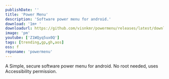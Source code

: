 ```yaml
---
publishDate: ''
title: 'Power Menu'
description: 'Software power menu for android.'
download: '1m+ '
downloadurl: https://github.com/visnkmr/powermenu/releases/latest/download/app-release.apk
image: 'pm'
youtube: ['Z1WQyq5ux0Q']
tags: [trending,gp,gh,aos]
oss: f
reponame: 'powermenu'
---
```


A Simple, secure software power menu for android. No root needed, uses Accessibility permission.